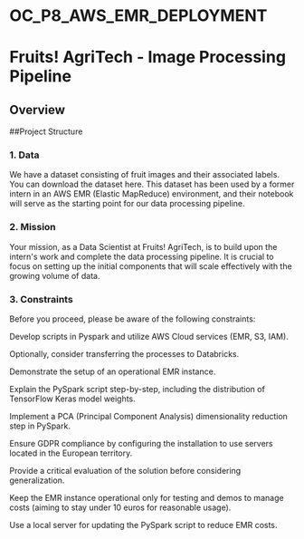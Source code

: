 # OC_P8_AWS_EMR_DEPLOYMENT

# Fruits! AgriTech - Image Processing Pipeline
## Overview

##Project Structure
### 1. Data
We have a dataset consisting of fruit images and their associated labels. You can download the dataset here. This dataset has been used by a former intern in an AWS EMR (Elastic MapReduce) environment, and their notebook will serve as the starting point for our data processing pipeline.

### 2. Mission
Your mission, as a Data Scientist at Fruits! AgriTech, is to build upon the intern's work and complete the data processing pipeline. It is crucial to focus on setting up the initial components that will scale effectively with the growing volume of data.

### 3. Constraints
Before you proceed, please be aware of the following constraints:

Develop scripts in Pyspark and utilize AWS Cloud services (EMR, S3, IAM).

Optionally, consider transferring the processes to Databricks.

Demonstrate the setup of an operational EMR instance.

Explain the PySpark script step-by-step, including the distribution of TensorFlow Keras model weights.

Implement a PCA (Principal Component Analysis) dimensionality reduction step in PySpark.

Ensure GDPR compliance by configuring the installation to use servers located in the European territory.

Provide a critical evaluation of the solution before considering generalization.

Keep the EMR instance operational only for testing and demos to manage costs (aiming to stay under 10 euros for reasonable usage).

Use a local server for updating the PySpark script to reduce EMR costs.
